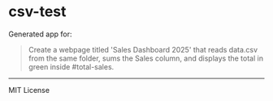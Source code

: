 # csv-test

Generated app for:

> Create a webpage titled 'Sales Dashboard 2025' that reads data.csv from the same folder, sums the Sales column, and displays the total in green inside #total-sales.

---
MIT License